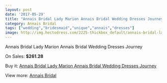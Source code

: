 ```yaml
---
layout: post
date: '2017-05-29'
title: "Annais Bridal Lady Marion Annais Bridal Wedding Dresses Journey"
category: Annais Bridal
tags: ["wedding","bridesmaid","unique","annais","dresses"]
image: http://img.hectodress.com/2225-thickbox_default/annais-bridal-lady-marion-annais-bridal-wedding-dresses-journey.jpg
---
```

Annais Bridal Lady Marion Annais Bridal Wedding Dresses Journey

On Sales: **$261.28**
<a href="https://www.hectodress.com/annais-bridal/1341-annais-bridal-lady-marion-annais-bridal-wedding-dresses-journey.html"><amp-img layout="responsive" width="600" height="600" src="//img.hectodress.com/2225-thickbox_default/annais-bridal-lady-marion-annais-bridal-wedding-dresses-journey.jpg" alt="Annais Bridal Lady Marion Annais Bridal Wedding Dresses Journey 0" /></a>
<a href="https://www.hectodress.com/annais-bridal/1341-annais-bridal-lady-marion-annais-bridal-wedding-dresses-journey.html"><amp-img layout="responsive" width="600" height="600" src="//img.hectodress.com/2227-thickbox_default/annais-bridal-lady-marion-annais-bridal-wedding-dresses-journey.jpg" alt="Annais Bridal Lady Marion Annais Bridal Wedding Dresses Journey 1" /></a>
<a href="https://www.hectodress.com/annais-bridal/1341-annais-bridal-lady-marion-annais-bridal-wedding-dresses-journey.html"><amp-img layout="responsive" width="600" height="600" src="//img.hectodress.com/2226-thickbox_default/annais-bridal-lady-marion-annais-bridal-wedding-dresses-journey.jpg" alt="Annais Bridal Lady Marion Annais Bridal Wedding Dresses Journey 2" /></a>

Buy it: [Annais Bridal Lady Marion Annais Bridal Wedding Dresses Journey](https://www.hectodress.com/annais-bridal/1341-annais-bridal-lady-marion-annais-bridal-wedding-dresses-journey.html "Annais Bridal Lady Marion Annais Bridal Wedding Dresses Journey")

View more: [Annais Bridal](https://www.hectodress.com/18-annais-bridal "Annais Bridal")